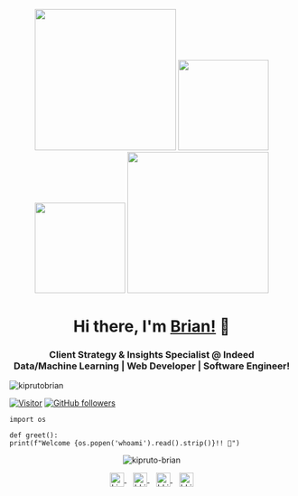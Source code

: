 <p align="center">
    <img src="https://octodex.github.com/images/manufacturetocat.png" height="250px" width="250px">
    <img src="https://octodex.github.com/images/daftpunktocat-thomas.gif" height="160px" width="160px">
    <img src="https://octodex.github.com/images/daftpunktocat-guy.gif" height="160px" width="160px">
    <img src="https://octodex.github.com/images/mona-the-rivetertocat.png" height="250px" width="250px">
</p>

<h1 align="center">Hi there, I'm <a href="https://github.com/kiprutobrian" target="_blank">Brian!</a> 👋</h1>

<h3 align="center">
    Client Strategy & Insights Specialist @ Indeed
    <br/>
    Data/Machine Learning | Web Developer | Software Engineer!
</h3>
<p align="left">
    <img src="https://komarev.com/ghpvc/?username=kiprutobrian&style=flat&color=blueviolet" alt="kiprutobrian" />
</p>

[![Visitor](https://visitor-badge.laobi.icu/badge?page_id=kiprutobrian.kiprutobrian)](https://github.com/kiprutobrian) [![GitHub followers](https://img.shields.io/github/followers/kiprutobrian.svg?style=social&label=Follow)](https://github.com/kiprutobrian?tab=followers)

```python3
import os

def greet():
print(f"Welcome {os.popen('whoami').read().strip()}!! 👋")
```

<p align="center">
    <img src="https://github-readme-stats.vercel.app/api?username=kiprutobrian&count_private=true&show_icons=true&theme=radical"
        alt=kipruto-brian />
</p>


<p align="center">
    <a href="https://www.linkedin.com/in/kipruto-brian" target="blank">
        <img align="center" src="https://cdn-icons-png.flaticon.com/512/174/174857.png" alt="kipruto-brian" height="25" width="25" />
    </a> 
    &nbsp;&nbsp;
    <a href="https://twitter.com/bkipruto_koima" target="blank">
        <img align="center" src="https://cdn-icons-png.flaticon.com/512/733/733579.png" alt="bkipruto_koima" height="25" width="25" />
    </a>
    &nbsp;&nbsp;   
    <a href="https://codepen.io/kiprutobrian" target="blank">
        <img align="center" src="https://cdn-icons-png.flaticon.com/512/1626/1626319.png" alt="bkipruto_koima" height="25" width="25" />
    </a>
    &nbsp;&nbsp;   
    <a href="https://www.behance.net/briankipruto" target="blank">
        <img align="center" src="https://a5.behance.net/07593793c3cc44f8f7be480b6e665008bebfcbfe/img/site/favicon.ico?cb=264615658" alt="bkipruto_koima"                        height="25" width="25" />
    </a>
</p>
